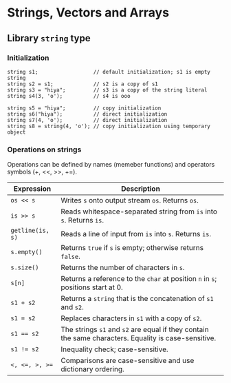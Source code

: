 # Strings, Vectors and Arrays

## Library `string` type

### Initialization

```
string s1;                  // default initialization; s1 is empty string
string s2 = s1;             // s2 is a copy of s1
string s3 = "hiya";         // s3 is a copy of the string literal
string s4(3, 'o');          // s4 is ooo

string s5 = "hiya";         // copy initialization
string s6("hiya");          // direct initialization
string s7(4, 'o');          // direct initialization
string s8 = string(4, 'o'); // copy initialization using temporary object
```

### Operations on strings

Operations can be defined by names (memeber functions) and operators symbols (+, <<, >>, +=).

| Expression         | Description                                                                 |
|--------------------|-----------------------------------------------------------------------------|
| `os << s`          | Writes `s` onto output stream `os`. Returns `os`.                           |
| `is >> s`          | Reads whitespace-separated string from `is` into `s`. Returns `is`.         |
| `getline(is, s)`   | Reads a line of input from `is` into `s`. Returns `is`.                     |
| `s.empty()`        | Returns `true` if `s` is empty; otherwise returns `false`.                  |
| `s.size()`         | Returns the number of characters in `s`.                                    |
| `s[n]`             | Returns a reference to the `char` at position `n` in `s`; positions start at 0. |
| `s1 + s2`          | Returns a `string` that is the concatenation of `s1` and `s2`.              |
| `s1 = s2`          | Replaces characters in `s1` with a copy of `s2`.                            |
| `s1 == s2`         | The strings `s1` and `s2` are equal if they contain the same characters. Equality is case-sensitive. |
| `s1 != s2`         | Inequality check; case-sensitive.                                           |
| `<, <=, >, >=`     | Comparisons are case-sensitive and use dictionary ordering.                 |

